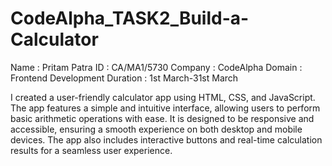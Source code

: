 # CodeAlpha_TASK2_Build-a-Calculator

Name : Pritam Patra
ID : CA/MA1/5730
Company : CodeAlpha
Domain : Frontend Development
Duration : 1st March-31st March

I created a user-friendly calculator app using HTML, CSS, and JavaScript. The app features a simple and intuitive interface, allowing users to perform basic arithmetic operations with ease. It is designed to be responsive and accessible, ensuring a smooth experience on both desktop and mobile devices. The app also includes interactive buttons and real-time calculation results for a seamless user experience.
